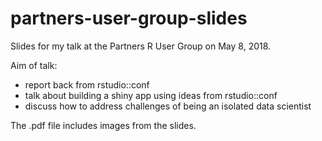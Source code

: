 # partners-user-group-slides

Slides for my talk at the Partners R User Group on May 8, 2018. 

Aim of talk:

* report back from rstudio::conf
* talk about building a shiny app using ideas from rstudio::conf
* discuss how to address challenges of being an isolated data scientist

The .pdf file includes images from the slides. 
